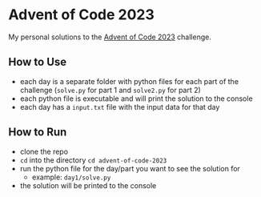 # Advent of Code 2023

My personal solutions to the [Advent of Code 2023](https://adventofcode.com/2023) challenge.

## How to Use
- each day is a separate folder with python files for each part of the challenge (`solve.py` for part 1 and `solve2.py` for part 2)
- each python file is executable and will print the solution to the console
- each day has a `input.txt` file with the input data for that day

## How to Run
- clone the repo
- `cd` into the directory `cd advent-of-code-2023`
- run the python file for the day/part you want to see the solution for
    - example: `day1/solve.py`
- the solution will be printed to the console
